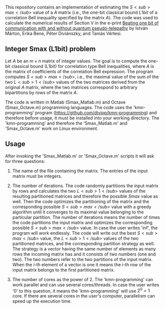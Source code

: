 This repository contains an implementation of estimating the $S<sub>max</sub>$ value of a $A$ matrix (i.e., the one-bit classical bound $L1bit$ of a correlation Bell inequality specified by the matrix $A$). The code was used to calculate the numerical results of Section V in the e-print [Beating one bit of communication with and without quantum pseudo-telepathy](https://arxiv.org/abs/2308.10771) by István Márton, Erika Bene, Péter Diviánszky, and Tamás Vértesi.


## Integer Smax (L1bit) problem

Let $A$ be an $m\times n$ matrix of integer values. The goal is to compute the one-bit classical bound (L1bit) for correlation type Bell inequalities, where $A$ is the matrix of coefficients of the correlation Bell expression. The program computes $S<sub>max</sub>$, i.e., the maximal value of the sum of the two $L<sub>1</sub>$ values of the two matrices derived from the original $A$ matrix, where the two matrices correspond to arbitrary bipartitions by rows of the matrix $A$.

The code is written in Matlab (Smax_Matlab.m) and Octave (Smax_Octave.m) programming languages. The code uses the 'kmn-programming' program (https://github.com/divipp/kmn-programming) and therefore before usage, it must be installed into your working directory. The 'kmn-programming' and therefore the 'Smax_Matlab.m' and 'Smax_Octave.m' work on Linux environment.

## Usage

After invoking the 'Smax_Matlab.m' or 'Smax_Octave.m' scripts it will ask for three questions:

1. The name of the file containing the matrix. The entries of the input matrix must be integers.

2. The number of iterations. The code randomly partitions the input matrix by rows and calculates the two $L<sub>1</sub>$ values of the resulting partitioned matrices and therefore the possible $Smax$ value as well. Then the code optimizes the partitioning of the matrix and the corresponding possible $S<sub>max</sub>$ value with a greedy algorithm until it converges to its maximal value belonging to the particular partition. The number of iterations means the number of times the code partitions the input matrix and optimizes the corresponding possible $S<sub>max</sub>$ value. In case the user writes 'inf', the program will work endlessly. The code will write out the best $S<sub>max</sub>$ value, the $L<sub>1</sub>$ values of the two partitioned matrices, and the corresponding partition strategy as well. The strategy is a vector having the same number of elements as many rows the incoming matrix has and it consists of two numbers (one and two). The two numbers refer to the two partitions of the input matrix. When the $i$-th element of a vector is one it means the $i$-th row of the input matrix belongs to the first partitioned matrix.

3. The number of cores as the power of 2. The 'kmn-programming' can work parallel and can use several cores/threads. In case the user writes '0' to this question, it means the 'kmn-programming' will use $2^0 = 1$ core. If there are several cores in the user's computer, parallelism can speed up the execution time.
